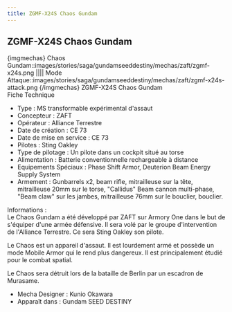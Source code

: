 ```yaml
---
title: ZGMF-X24S Chaos Gundam
---
```


ZGMF-X24S Chaos Gundam
----------------------

{imgmechas}
Chaos Gundam::images/stories/saga/gundamseeddestiny/mechas/zaft/zgmf-x24s.png
||||
Mode Attaque::images/stories/saga/gundamseeddestiny/mechas/zaft/zgmf-x24s-attack.png
{/imgmechas}
ZGMF-X24S Chaos Gundam  
Fiche Technique   
- Type : MS transformable expérimental d'assaut  
- Concepteur : ZAFT  
- Opérateur : Alliance Terrestre  
- Date de création : CE 73  
- Date de mise en service : CE 73  
- Pilotes : Sting Oakley  
- Type de pilotage : Un pilote dans un cockpit situé au torse  
- Alimentation : Batterie conventionnelle rechargeable à distance  
- Equipements Spéciaux : Phase Shift Armor, Deuterion Beam Energy Supply System  
- Armement : Gunbarrels x2, beam rifle, mitrailleuse sur la tête, mitrailleuse 20mm sur le torse, "Callidus" Beam cannon multi-phase, "Beam claw" sur les jambes, mitrailleuse 76mm sur le bouclier, bouclier.  
  
Informations :   
Le Chaos Gundam a été développé par ZAFT sur Armory One dans le but de s'équiper d'une armée défensive. Il sera volé par le groupe d'intervention de l'Alliance Terrestre. Ce sera Sting Oakley son pilote.   
  
Le Chaos est un appareil d'assaut. Il est lourdement armé et possède un mode Mobile Armor qui le rend plus dangereux. Il est principalement étudié pour le combat spatial.   
  
Le Chaos sera détruit lors de la bataille de Berlin par un escadron de Murasame.   
  
  
- Mecha Designer : Kunio Okawara  
- Apparaît dans : Gundam SEED DESTINY


